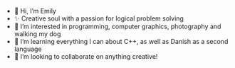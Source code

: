 - 👋 Hi, I’m Emily
- ✨ Creative soul with a passion for logical problem solving
- 👀 I’m interested in programming, computer graphics, photography and walking my dog
- 🌱 I’m learning everything I can about C++, as well as Danish as a second language
- 💞️ I’m looking to collaborate on anything creative!

<!---
EmilyClare4/EmilyClare4 is a ✨ special ✨ repository because its `README.md` (this file) appears on your GitHub profile.
You can click the Preview link to take a look at your changes.
--->
